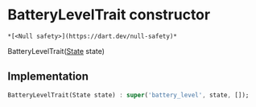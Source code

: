 


# BatteryLevelTrait constructor




    *[<Null safety>](https://dart.dev/null-safety)*



BatteryLevelTrait([State](../../yonomi-sdk/State-class.md) state)





## Implementation

```dart
BatteryLevelTrait(State state) : super('battery_level', state, []);
```







